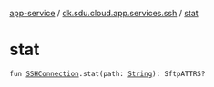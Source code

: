 [app-service](../index.md) / [dk.sdu.cloud.app.services.ssh](index.md) / [stat](./stat.md)

# stat

`fun `[`SSHConnection`](-s-s-h-connection/index.md)`.stat(path: `[`String`](https://kotlinlang.org/api/latest/jvm/stdlib/kotlin/-string/index.html)`): SftpATTRS?`